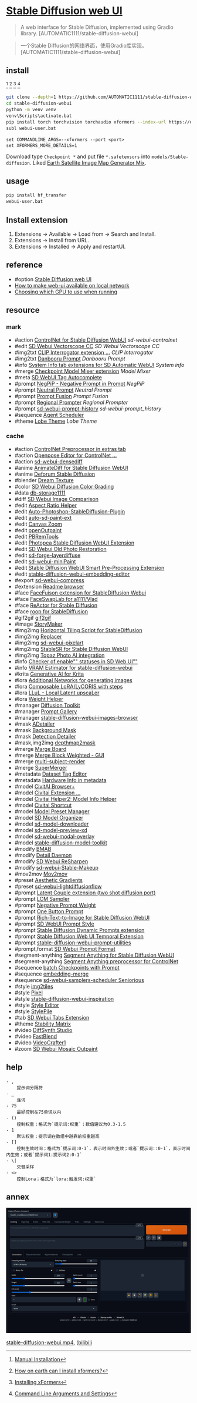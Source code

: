 # [Stable Diffusion web UI](https://github.com/AUTOMATIC1111/stable-diffusion-webui)

> A web interface for Stable Diffusion, implemented using Gradio library. [AUTOMATIC1111/stable-diffusion-webui]

> 一个Stable Diffusion的网络界面，使用Gradio库实现。 [AUTOMATIC1111/stable-diffusion-webui]

## install

[^1] [^2] [^3] [^4]

```sh
git clone --depth=1 https://github.com/AUTOMATIC1111/stable-diffusion-webui
cd stable-diffusion-webui
python -m venv venv
venv\Scripts\activate.bat
pip install torch torchvision torchaudio xformers --index-url https://download.pytorch.org/whl/cu121
subl webui-user.bat
```

```
set COMMANDLINE_ARGS=--xformers --port <port>
set XFORMERS_MORE_DETAILS=1
```

Download type `Checkpoint *` and put file `*.safetensors` into `models/Stable-diffusion`. Liked [Earth Satellite Image Map Generator Mix](https://civitai.com/models/18022/earth-satellite-image-map-generator-mix).

## usage

```sh
pip install hf_transfer
webui-user.bat
```

## Install extension

1. Extensions → Available → Load from → Search and Install.
2. Extensions → Install from URL.
3. Extensions → Installed → Apply and restartUI.

## reference

- #option [Stable Diffusion web UI](https://github.com/AUTOMATIC1111/stable-diffusion-webui/wiki/Command-Line-Arguments-and-Settings)
- [How to make web-ui available on local network](https://github.com/AUTOMATIC1111/stable-diffusion-webui/discussions/6589)
- [Choosing which GPU to use when running](https://github.com/AUTOMATIC1111/stable-diffusion-webui/issues/1561)

## resource

### mark

- #action [ControlNet for Stable Diffusion WebUI](https://github.com/Mikubill/sd-webui-controlnet) _sd-webui-controlnet_
- #edit [SD Webui Vectorscope CC](https://github.com/Haoming02/sd-webui-vectorscope-cc) _SD Webui Vectorscope CC_
- #img2txt [CLIP Interrogator extension ...](https://github.com/pharmapsychotic/clip-interrogator-ext) _CLIP Interrogator_
- #img2txt [Danbooru Prompt](https://github.com/EnsignMK/danbooru-prompt) _Danbooru Prompt_
- #info [System Info tab extensions for SD Automatic WebUI](https://github.com/vladmandic/sd-extension-system-info) _System info_
- #merge [Checkpoint Model Mixer extension](https://github.com/wkpark/sd-webui-model-mixer) _Model Mixer_
- #meta [SD WebUI Tag Autocomplete](https://github.com/DominikDoom/a1111-sd-webui-tagcomplete)
- #prompt [NegPiP - Negative Prompt in Prompt](https://github.com/hako-mikan/sd-webui-negpip) _NegPiP_
- #prompt [Neutral Prompt](https://github.com/ljleb/sd-webui-neutral-prompt) _Neutral Prompt_
- #prompt [Prompt Fusion](https://github.com/ljleb/prompt-fusion-extension) _Prompt Fusion_
- #prompt [Regional Prompter](https://github.com/hako-mikan/sd-webui-regional-prompter) _Regional Prompter_
- #prompt [sd-webui-prompt-history](https://github.com/namkazt/sd-webui-prompt-history) _sd-webui-prompt_history_
- #sequence [Agent Scheduler](https://github.com/ArtVentureX/sd-webui-agent-scheduler)
- #theme [Lobe Theme](https://github.com/lobehub/sd-webui-lobe-theme) _Lobe Theme_

### cache

 - #action [ControlNet Preprocessor in extras tab](https://github.com/light-and-ray/sd-webui-cn-in-extras-tab)
 - #action [Openpose Editor for ControlNet ...](https://github.com/huchenlei/sd-webui-openpose-editor)
 - #action [sd-webui-densediff](https://github.com/uiyo/sd-webui-densediff)
 - #anime [AnimateDiff for Stable Diffusion WebUI](https://github.com/continue-revolution/sd-webui-animatediff)
 - #anime [Deforum Stable Diffusion](https://github.com/deforum-art/sd-webui-deforum)
 - #blender [Dream Texture](https://github.com/carson-katri/dream-textures)
 - #color [SD Webui Diffusion Color Grading](https://github.com/Haoming02/sd-webui-diffusion-cg)
 - #data [db-storage1111](https://github.com/takoyaro/db-storage1111)
 - #diff [SD Webui Image Comparison](https://github.com/Haoming02/sd-webui-image-comparison)
 - #edit [Aspect Ratio Helper](https://github.com/thomasasfk/sd-webui-aspect-ratio-helper)
 - #edit [Auto-Photoshop-StableDiffusion-Plugin](https://github.com/AbdullahAlfaraj/Auto-Photoshop-StableDiffusion-Plugin)
 - #edit [auto-sd-paint-ext](https://github.com/Interpause/auto-sd-paint-ext)
 - #edit [Canvas Zoom](https://github.com/richrobber2/canvas-zoom)
 - #edit [openOutpaint](https://github.com/zero01101/openOutpaint)
 - #edit [PBRemTools](https://github.com/mattyamonaca/PBRemTools)
 - #edit [Photopea Stable Diffusion WebUI Extension](https://github.com/yankooliveira/sd-webui-photopea-embed)
 - #edit [SD Webui Old Photo Restoration](https://github.com/Haoming02/sd-webui-old-photo-restoration)
 - #edit [sd-forge-layerdiffuse](https://github.com/layerdiffusion/sd-forge-layerdiffuse)
 - #edit [sd-webui-miniPaint](https://github.com/ye7iaserag/sd-webui-miniPaint)
 - #edit [Stable Diffusion WebUI Smart Pre-Processing Extension](https://github.com/d8ahazard/sd_smartprocess)
 - #edit [stable-diffusion-webui-embedding-editor](https://github.com/CodeExplode/stable-diffusion-webui-embedding-editor)
 - #export [sd-webui-compress](https://github.com/injet-zhou/sd-webui-compress)
 - #extension [Readme browser](https://github.com/light-and-ray/sd-webui-readme-browser)
 - #face [FaceFuison extension for StableDiffusion Webui](https://github.com/diffus-me/sd-webui-facefusion)
 - #face [FaceSwapLab for a1111/Vlad](https://github.com/glucauze/sd-webui-faceswaplab)
 - #face [ReActor for Stable Diffusion](https://github.com/Navezjt/sd-webui-reactor)
 - #face [roop for StableDiffusion](https://github.com/s0md3v/sd-webui-roop)
 - #gif2gif [gif2gif](https://github.com/LonicaMewinsky/gif2gif)
 - #image [StoryMaker](https://github.com/RedAIGC/StoryMaker)
 - #img2img [Horizontal Tiling Script for StableDiffusion](https://xanthius.itch.io/horizontal-tiling-script-for-stablediffusion)
 - #img2img [Replacer](https://github.com/light-and-ray/sd-webui-replacer)
 - #img2img [sd-webui-pixelart](https://github.com/mrreplicart/sd-webui-pixelart)
 - #img2img [StableSR for Stable Diffusion WebUI](https://github.com/pkuliyi2015/sd-webui-stablesr)
 - #img2img [Topaz Photo AI integration](https://github.com/light-and-ray/sd-webui-topaz-photo-ai-integration)
 - #info [Checker of enable"" statuses in SD Web UI""](https://github.com/shirayu/sd-webui-enable-checker)
 - #info [VRAM Estimator for stable-diffusion-webui](https://github.com/space-nuko/a1111-stable-diffusion-webui-vram-estimator)
 - #krita [Generative AI for Krita](https://github.com/Acly/krita-ai-diffusion)
 - #lora [Additional Networks for generating images](https://github.com/kohya-ss/sd-webui-additional-networks)
 - #lora [Composable LoRA/LyCORIS with steps](https://github.com/a2569875/stable-diffusion-webui-composable-lora)
 - #lora [LLuL - Local Latent upscaLer](https://github.com/hnmr293/sd-webui-llul)
 - #lora [Weight Helper](https://github.com/nihedon/sd-webui-weight-helper)
 - #manager [Diffusion Toolkit](https://github.com/RupertAvery/DiffusionToolkit)
 - #manager [Prompt Gallery](https://github.com/dr413677671/PromptGallery-stable-diffusion-webui)
 - #manager [stable-diffusion-webui-images-browser](https://github.com/AlUlkesh/stable-diffusion-webui-images-browser)
 - #mask [ADetailer](https://github.com/Bing-su/adetailer)
 - #mask [Background Mask](https://github.com/Scholar01/sd-webui-bg-mask)
 - #mask [Detection Detailer](https://github.com/dustysys/ddetailer)
 - #mask,img2img [depthmap2mask](https://github.com/Extraltodeus/depthmap2mask)
 - #merge [Marge Board](https://github.com/bbc-mc/sdweb-merge-board)
 - #merge [Merge Block Weighted - GUI](https://github.com/bbc-mc/sdweb-merge-block-weighted-gui#how-to-use)
 - #merge [multi-subject-render](https://github.com/Extraltodeus/multi-subject-render)
 - #merge [SuperMerger](https://github.com/hako-mikan/sd-webui-supermerger)
 - #metadata [Dataset Tag Editor](https://github.com/toshiaki1729/stable-diffusion-webui-dataset-tag-editor)
 - #metadata [Hardware Info in metadata](https://github.com/light-and-ray/sd-webui-hardware-info-in-metadata)
 - #model [CivitAI Browser+](https://github.com/BlafKing/sd-civitai-browser-plus)
 - #model [Civitai Extension ...](https://github.com/civitai/sd_civitai_extension)
 - #model [Civitai Helper2: Model Info Helper](https://github.com/butaixianran/Stable-Diffusion-Webui-Civitai-Helper)
 - #model [Civitai Shortcut](https://github.com/sunnyark/civitai-shortcut)
 - #model [Model Preset Manager](https://github.com/rifeWithKaiju/model_preset_manager)
 - #model [SD Model Organizer](https://github.com/alexandersokol/sd-model-organizer)
 - #model [sd-model-downloader](https://github.com/Iyashinouta/sd-model-downloader)
 - #model [sd-model-preview-xd](https://github.com/CurtisDS/sd-model-preview-xd)
 - #model [sd-webui-modal-overlay](https://github.com/luminouspear/sd-webui-modal-info)
 - #model [stable-diffusion-model-toolkit](https://github.com/arenasys/stable-diffusion-webui-model-toolkit)
 - #modify [BMAB](https://github.com/portu-sim/sd-webui-bmab)
 - #modify [Detail Daemon](https://github.com/muerrilla/sd-webui-detail-daemon)
 - #modify [SD Webui ReSharpen](https://github.com/Haoming02/sd-webui-resharpen)
 - #modify [sd-webui-Stable-Makeup](https://github.com/kigy1/sd-webui-Stable-Makeup)
 - #mov2mov [Mov2mov](https://github.com/Scholar01/sd-webui-mov2mov)
 - #preset [Aesthetic Gradients](https://github.com/AUTOMATIC1111/stable-diffusion-webui-aesthetic-gradients)
 - #preset [sd-webui-lightdiffusionflow](https://github.com/Tencent/LightDiffusionFlow)
 - #prompt [Latent Couple extension (two shot diffusion port)](https://github.com/ashen-sensored/stable-diffusion-webui-two-shot)
 - #prompt [LCM Sampler](https://github.com/light-and-ray/sd-webui-lcm-sampler)
 - #prompt [Negative Prompt Weight](https://github.com/muerrilla/stable-diffusion-NPW)
 - #prompt [One Button Prompt](https://github.com/AIrjen/OneButtonPrompt)
 - #prompt [Rich-Text-to-Image for Stable Diffusion WebUI](https://github.com/songweige/sd-webui-rich-text)
 - #prompt [SD WebUI Prompt Style](https://github.com/bandifiu/sd-webui-prompt-style)
 - #prompt [Stable Diffusion Dynamic Prompts extension](https://github.com/adieyal/sd-dynamic-prompts)
 - #prompt [Stable Diffusion Web UI Temporal Extension](https://github.com/Iniquitatis/sd-webui-temporal)
 - #prompt [stable-diffusion-webui-prompt-utilities](https://github.com/hallatore/stable-diffusion-webui-prompt-utilities)
 - #prompt,format [SD Webui Prompt Format](https://github.com/Haoming02/sd-webui-prompt-format)
 - #segment-anything [Segment Anything for Stable Diffusion WebUI](https://github.com/continue-revolution/sd-webui-segment-anything)
 - #segment-anything [Segment Anything preprocessor for ControlNet](https://github.com/light-and-ray/sd-webui-cn-sam-preprocessor)
 - #sequence [batch Checkpoints with Prompt](https://github.com/h43lb1t0/SD-WebUI-BatchCheckpointPrompt)
 - #sequence [embedding-merge](https://github.com/klimaleksus/stable-diffusion-webui-embedding-merge)
 - #sequence [sd-webui-samplers-scheduler Seniorious](https://github.com/Carzit/sd-webui-samplers-scheduler-for-v1.6)
 - #style [img2tiles](https://github.com/arcanite24/img2tiles)
 - #style [Pixel](https://github.com/Leodotpy/sd-pixel)
 - #style [stable-diffusion-webui-inspiration](https://github.com/yfszzx/stable-diffusion-webui-inspiration)
 - #style [Style Editor](https://github.com/chrisgoringe/Styles-Editor)
 - #style [StylePile](https://github.com/some9000/StylePile)
 - #tab [SD Webui Tabs Extension](https://github.com/Haoming02/sd-webui-tabs-extension)
 - #theme [Stability Matrix](https://github.com/LykosAI/StabilityMatrix)
 - #video [DiffSynth Studio](https://github.com/modelscope/DiffSynth-Studio)
 - #video [FastBlend](https://github.com/Artiprocher/sd-webui-fastblend)
 - #video [VideoCrafter1](https://github.com/AILab-CVC/VideoCrafter)
 - #zoom [SD Webui Mosaic Outpaint](https://github.com/Haoming02/sd-webui-mosaic-outpaint)

## help

```
- ,  
	提示词分隔符
- _   
	连词
- 75  
	最好控制在75单词以内
- ()  
	控制权重；格式为`提示词:权重`；数值建议为0.3-1.5
- 1   
	默认权重；提示词在数组中越靠前权重越高
- []  
	控制生效时间；格式为`提示词:0-1`，表示时间外生效；或者`提示词::0-1`，表示时间内生效；或者`提示词1:提示词2:0-1`
- \|  
	交替采样
- <>  
	控制Lora；格式为`lora:触发词:权重`
```

[^1]: [Manual Installation](https://github.com/AUTOMATIC1111/stable-diffusion-webui/wiki/Install-and-Run-on-NVidia-GPUs#manual-installation)
[^2]: [How on earth can I install xformers?](https://github.com/AUTOMATIC1111/stable-diffusion-webui/discussions/9802#discussioncomment-5894895)
[^3]: [Installing xFormers](https://github.com/facebookresearch/xformers#installing-xformers)
[^4]: [Command Line Arguments and Settings](https://github.com/AUTOMATIC1111/stable-diffusion-webui/wiki/Command-Line-Arguments-and-Settings)

## annex

![stable-diffusion-webui](/_image/optWeb/stable-diffusion-webui.png)

[stable-diffusion-webui.mp4](https://scillidan.github.io/media_cheat/opt/stable-diffusion-webui.mp4), ([bilibili](https://www.bilibili.com/video/BV1Z45Hz5E2e)
